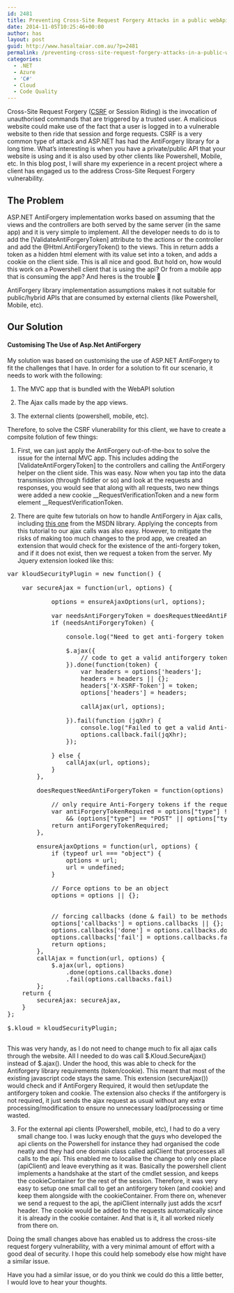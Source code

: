```yaml
---
id: 2481
title: Preventing Cross-Site Request Forgery Attacks in a public webApi
date: 2014-11-05T10:25:46+00:00
author: has
layout: post
guid: http://www.hasaltaiar.com.au/?p=2481
permalink: /preventing-cross-site-request-forgery-attacks-in-a-public-webapi-2/
categories:
  - .NET
  - Azure
  - 'C#'
  - Cloud
  - Code Quality
---
```

Cross-Site Request Forgery (<a href="http://en.wikipedia.org/wiki/Cross-site_request_forgery" target="_blank">CSRF</a> or Session Riding) is the invocation of unauthorised commands that are triggered by a trusted user. A malicious website could make use of the fact that a user is logged in to a vulnerable website to then ride that session and forge requests. CSRF is a very common type of attack and ASP.NET has had the AntiForgery library for a long time. What’s interesting is when you have a private/public API that your website is using and it is also used by other clients like Powershell, Mobile, etc. In this blog post, I will share my experience in a recent project where a client has engaged us to the address Cross-Site Request Forgery vulnerability. 

## The Problem

ASP.NET AntiForgery implementation works based on assuming that the views and the controllers are both served by the same server (in the same app) and it is very simple to implement. All the developer needs to do is to add the [ValidateAntiForgeryToken] attribute to the actions or the controller and add the @Html.AntiForgeryToken() to the views. This in return adds a token as a hidden html element with its value set into a token, and adds a cookie on the client side. This is all nice and good. But hold on, how would this work on a Powershell client that is using the api? Or from a mobile app that is consuming the app? And heres is the trouble 🙂
  
AntiForgery library implementation assumptions makes it not suitable for public/hybrid APIs that are consumed by external clients (like Powershell, Mobile, etc). 

## Our Solution

#### Customising The Use of Asp.Net AntiForgery

My solution was based on customising the use of ASP.NET AntiForgery to fit the challenges that I have. In order for a solution to fit our scenario, it needs to work with the following:

1. The MVC app that is bundled with the WebAPI solution
  
2. The Ajax calls made by the app views.
  
3. The external clients (powershell, mobile, etc). 

Therefore, to solve the CSRF vlunerability for this client, we have to create a compsite folution of few things:

1. First, we can just apply the AntiForgery out-of-the-box to solve the issue for the internal MVC app. This includes adding the [ValidateAntiForgeryToken] to the controllers and calling the AntiForgery helper on the client side. This was easy. Now when you tap into the data transmission (through fiddler or so) and look at the requests and responses, you would see that along with all requests, two new things were added a new cookie \_\_RequestVerificationToken and a new form element \_\_RequestVerificationToken. 

2. There are quite few tutorials on how to handle AntiForgery in Ajax calls, including <a href="http://www.asp.net/web-api/overview/security/preventing-cross-site-request-forgery-%28csrf%29-attacks" target="_blank">this one</a> from the MSDN library. Applying the concepts from this tutorial to our ajax calls was also easy. However, to mitigate the risks of making too much changes to the prod app, we created an extension that would check for the existence of the anti-forgery token, and if it does not exist, then we request a token from the server. My Jquery extension looked like this:

<pre class="brush: jscript; title: ; notranslate" title="">var kloudSecurityPlugin = new function() {

	var secureAjax = function(url, options) {

		    options = ensureAjaxOptions(url, options);

		    var needsAntiForgeryToken = doesRequestNeedAntiForgeryToken(options);
		    if (needsAntiForgeryToken) {

			    console.log("Need to get anti-forgery token for: " + options.url);

			    $.ajax({
				    // code to get a valid antiforgery token
			    }).done(function(token) {
				    var headers = options['headers'];
				    headers = headers || {};
				    headers['X-XSRF-Token'] = token;
				    options['headers'] = headers;

				    callAjax(url, options);

			    }).fail(function (jqXhr) {
			    	console.log("Failed to get a valid Anti-Forgery token");
			    	options.callback.fail(jqXhr);
			    });

		    } else {
			    callAjax(url, options);
		    }
	    },

		doesRequestNeedAntiForgeryToken = function(options) {

			// only require Anti-Forgery tokens if the request is POST/PUT/DELETE methods
			var antiForgeryTokenRequired = options["type"] !== undefined
				&& (options["type"] == "POST" || options["type"] == "PUT" || options["type"] == "DELETE");
			return antiForgeryTokenRequired;
		},

		ensureAjaxOptions = function(url, options) {
			if (typeof url === "object") {
				options = url;
				url = undefined;
			}

			// Force options to be an object
			options = options || {};


			// forcing callbacks (done & fail) to be methods to make it easy to set up the ajax calls. 
			options['callbacks'] = options.callbacks || {};
			options.callbacks['done'] = options.callbacks.done || function() {};
			options.callbacks['fail'] = options.callbacks.fail || function () { };
			return options;
		},
		callAjax = function(url, options) {
			$.ajax(url, options)
				.done(options.callbacks.done)
				.fail(options.callbacks.fail)
		};
	return {
		secureAjax: secureAjax,		
	}
};

$.kloud = kloudSecurityPlugin;

</pre>

This was very handy, as I do not need to change much to fix all ajax calls through the website. All I needed to do was call $.Kloud.SecureAjax() instead of $.ajax(). Under the hood, this was able to check for the Antiforgery library requirements (token/cookie). This meant that most of the existing javascript code stays the same. This extension (secureAjax()) would check and if AntiForgery Required, it would then set/update the antiforgery token and cookie. The extension also checks if the antiforgery is not required, it just sends the ajax request as usual without any extra processing/modification to ensure no unnecessary load/processing or time wasted. 

3. For the external api clients (Powershell, mobile, etc), I had to do a very small change too. I was lucky enough that the guys who developed the api clients on the Powershell for instance they had organised the code neatly and they had one domain class called apiClient that processes all calls to the api. This enabled me to localise the change to only one place (apiClient) and leave everything as it was. Basically the powershell client implements a handshake at the start of the cmdlet session, and keeps the cookieContainer for the rest of the session. Therefore, it was very easy to setup one small call to get an antiforgery token (and cookie) and keep them alongside with the cookieContainer. From there on, whenever we send a request to the api, the apiClient internally just adds the xcsrf header. The cookie would be added to the requests automatically since it is already in the cookie container. And that is it, it all worked nicely from there on. 

Doing the small changes above has enabled us to address the cross-site request forgery vulnerability, with a very minimal amount of effort with a good deal of security. I hope this could help somebody else how might have a similar issue.
  
Have you had a similar issue, or do you think we could do this a little better, I would love to hear your thoughts.